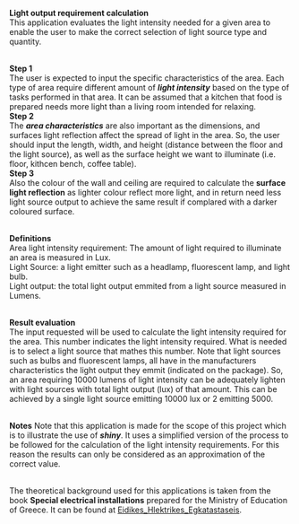 **Light output requirement calculation**<br>
This application evaluates the light intensity needed for a given area to enable the user to make the correct selection of light source type and quantity.<br><br>

**Step 1**<br>
The user is expected to input the specific characteristics of the area. Each type of area require different amount of ***light intensity*** based on the type of tasks performed in that area. It can be assumed that a kitchen that food is prepared needs more light than a living room intended for relaxing.<br>
**Step 2**<br>
The ***area characteristics*** are also important as the dimensions, and surfaces light reflection affect the spread of light in the area. So, the user should input the length, width, and height (distance between the floor and the light source), as well as the surface height we want to illuminate (i.e. floor, kithcen bench, coffee table).<br>
**Step 3**<br>
Also the colour of the wall and ceiling are required to calculate the **surface light reflection** as lighter colour reflect more light, and in return need less light source output to achieve the same result if complared with a darker coloured surface.<br><br>

**Definitions**<br>
Area light intensity requirement: The amount of light required to illuminate an area is measured in Lux.<br>
Light Source: a light emitter such as a headlamp, fluorescent lamp, and light bulb.<br>
Light output: the total light output emmited from a light source measured in Lumens.<br><br>

**Result evaluation**<br>
The input requested will be used to calculate the light intensity required for the area. This number indicates the light intensity required. What is needed is to select a light source that mathes this number. Note that light sources such as bulbs and fluorescent lamps, all have in the manufacturers characteristics the light output they emmit (indicated on the package). So, an area requiring 10000 lumens of light intensity can be adequately lighten with light sources with total light output (lux) of that amount. This can be achieved by a single light source emitting 10000 lux or 2 emitting 5000.<br><br>

**Notes**
Note that this application is made for the scope of this project which is to illustrate the use of ***shiny***. It uses a simplified version of the process to be followed for the calculation of the light intensity requirements. For this reason the results can only be considered as an approximation of the correct value.<br><br>

The theoretical background used for this applications is taken from the book **Special electrical installations** prepared for the Ministry of Education of Greece. It can be found at [Eidikes_Hlektrikes_Egkatastaseis](http://www.ebooks4greeks.gr/2011.Download_free-ebooks/kathighths/Eidikes_Hlektrikes_Egkatastaseis_A__Downloaded_f_eBooks4Greeks.gr.pdf).






